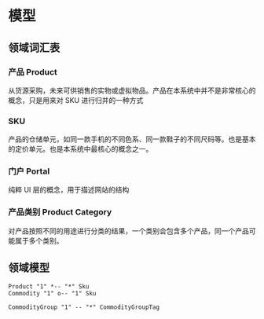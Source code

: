 # 模型

## 领域词汇表

### 产品 Product

从货源采购，未来可供销售的实物或虚拟物品。产品在本系统中并不是非常核心的概念，只是用来对 SKU 进行归并的一种方式

### SKU

产品的仓储单元，如同一款手机的不同色系、同一款鞋子的不同尺码等。也是基本的定价单元。也是本系统中最核心的概念之一。

### 门户 Portal

纯粹 UI 层的概念，用于描述网站的结构

### 产品类别 Product Category

对产品按照不同的用途进行分类的结果，一个类别会包含多个产品，同一个产品可能属于多个类别。

## 领域模型

```plantuml
Product "1" *-- "*" Sku
Commodity "1" o-- "1" Sku

CommodityGroup "1" -- "*" CommodityGroupTag
```
